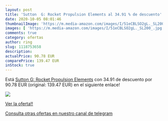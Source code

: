 ```yaml
---
layout: post
title: 'Sutton  G: Rocket Propulsion Elements al 34.91 % de descuento'
date: 2020-10-05 08:01:46
thumbnailImage: 'https://m.media-amazon.com/images/I/51eCBLSO2gL._SL200_.jpg'
images: [ 'https://m.media-amazon.com/images/I/51eCBLSO2gL._SL200_.jpg' ]
comments: true
category: ofertas
author: ring
slug: 1118753658
description:
actualPrice: 90.78 EUR
comparePrice: 139.47 EUR
inStock: true
---
```


Está [Sutton  G: Rocket Propulsion Elements](https://www.amazon.es/dp/1118753658/?tag=redken-21) con 34.91 de descuento por 90.78 EUR (original: 139.47 EUR) en el siguiente enlace!

[![](https://m.media-amazon.com/images/I/51eCBLSO2gL._SL200_.jpg)](https://www.amazon.es/dp/1118753658/?tag=redken-21)

[Ver la oferta!!](https://www.amazon.es/dp/1118753658/?tag=redken-21)

[Consulta otras ofertas en nuestro canal de telegram](https://t.me/s/ofertas25)
